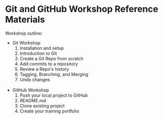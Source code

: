 # Git and GitHub Workshop Reference Materials

Workshop outline:
<ul>
    <li>Git Workshop
        <ol>
            <li>Installation and setup</li>
            <li>Introduction to Git</li>
            <li>Create a Git Repo from scratch</li>
            <li>Add commits to a repository</li>
            <li>Review a Repo's history</li>
            <li>Tagging, Branching, and Merging</li>
            <li>Undo changes</li>
        </ol>
    </li><br>
    <li>GitHub Workshop
            <ol>
                <li>Push your local project to GitHub</li>
                <li>README.md</li>
                <li>Clone existing project</li>
                <li>Create your training portfolio</li>
            </ol>
        </li>
</ul>
